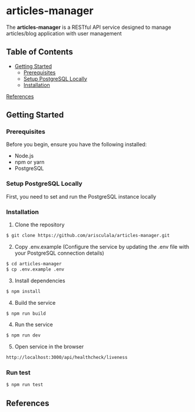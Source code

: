 # articles-manager
The **articles-manager** is a RESTful API service designed to manage articles/blog application with user management

## Table of Contents
* [Getting Started](https://github.com/arisculala/articles-manager#getting-started)
     - [Prerequisites](https://github.com/arisculala/articles-manager#prerequisites)
     - [Setup PostgreSQL Locally](https://github.com/arisculala/articles-manager#setup-postgresql-locally)
     - [Installation](https://github.com/arisculala/articles-manager#installation)

[References](https://github.com/arisculala/connectme#references)
 

## Getting Started

### Prerequisites
Before you begin, ensure you have the following installed:
* Node.js
* npm or yarn
* PostgreSQL

### Setup PostgreSQL Locally
First, you need to set and run the PostgreSQL instance locally

### Installation
1. Clone the repository
```bash
$ git clone https://github.com/arisculala/articles-manager.git
```
2. Copy .env.example (Configure the service by updating the .env file with your PostgreSQL connection details)
```bash
$ cd articles-manager
$ cp .env.example .env
```
3. Install dependencies
```bash
$ npm install
```
4. Build the service
```bash
$ npm run build
```
4. Run the service
```bash
$ npm run dev
```
5. Open service in the browser
```bash
http://localhost:3000/api/healthcheck/liveness
```

### Run test
```bash
$ npm run test
```

## References
